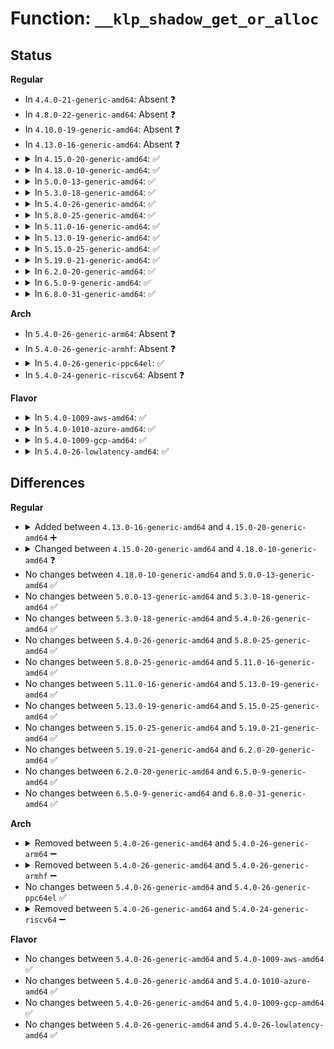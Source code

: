 # Function: <code>__klp_shadow_get_or_alloc</code>

## Status
<b>Regular</b>
<ul>
<li>
In <code>4.4.0-21-generic-amd64</code>: Absent ❓
</li>
<li>
In <code>4.8.0-22-generic-amd64</code>: Absent ❓
</li>
<li>
In <code>4.10.0-19-generic-amd64</code>: Absent ❓
</li>
<li>
In <code>4.13.0-16-generic-amd64</code>: Absent ❓
</li>
<li>
<details>
<summary>In <code>4.15.0-20-generic-amd64</code>: ✅</summary>

```c
void * __klp_shadow_get_or_alloc(void * obj, long unsigned int id, void * data, size_t size, gfp_t gfp_flags, bool warn_on_exist)
```

```json
{
  "name": "__klp_shadow_get_or_alloc",
  "collision_type": "Unique Static",
  "inline_type": "No",
  "funcs": [
    {
      "addr": 18446744071579905664,
      "name": "__klp_shadow_get_or_alloc",
      "external": false,
      "loc": "kernel/livepatch/shadow.c:116",
      "file": "kernel/livepatch/shadow.c",
      "inline": "seen, unknown",
      "caller_inline": [],
      "caller_func": [
        "kernel/livepatch/shadow.c:klp_shadow_get_or_alloc",
        "kernel/livepatch/shadow.c:klp_shadow_alloc"
      ]
    }
  ],
  "symbols": [
    {
      "addr": 18446744071579905664,
      "name": "__klp_shadow_get_or_alloc",
      "section": ".text",
      "bind": "STB_LOCAL",
      "size": 425
    }
  ]
}
```
</details>
</li>
<li>
<details>
<summary>In <code>4.18.0-10-generic-amd64</code>: ✅</summary>

```c
void * __klp_shadow_get_or_alloc(void * obj, long unsigned int id, size_t size, gfp_t gfp_flags, klp_shadow_ctor_t ctor, void * ctor_data, bool warn_on_exist)
```

```json
{
  "name": "__klp_shadow_get_or_alloc",
  "collision_type": "Unique Static",
  "inline_type": "No",
  "funcs": [
    {
      "addr": 18446744071579939936,
      "name": "__klp_shadow_get_or_alloc",
      "external": false,
      "loc": "kernel/livepatch/shadow.c:116",
      "file": "kernel/livepatch/shadow.c",
      "inline": "seen, unknown",
      "caller_inline": [],
      "caller_func": [
        "kernel/livepatch/shadow.c:klp_shadow_get_or_alloc",
        "kernel/livepatch/shadow.c:klp_shadow_alloc"
      ]
    }
  ],
  "symbols": [
    {
      "addr": 18446744071579939936,
      "name": "__klp_shadow_get_or_alloc",
      "section": ".text",
      "bind": "STB_LOCAL",
      "size": 527
    }
  ]
}
```
</details>
</li>
<li>
<details>
<summary>In <code>5.0.0-13-generic-amd64</code>: ✅</summary>

```c
void * __klp_shadow_get_or_alloc(void * obj, long unsigned int id, size_t size, gfp_t gfp_flags, klp_shadow_ctor_t ctor, void * ctor_data, bool warn_on_exist)
```

```json
{
  "name": "__klp_shadow_get_or_alloc",
  "collision_type": "Unique Static",
  "inline_type": "No",
  "funcs": [
    {
      "addr": 18446744071579987024,
      "name": "__klp_shadow_get_or_alloc",
      "external": false,
      "loc": "kernel/livepatch/shadow.c:116",
      "file": "kernel/livepatch/shadow.c",
      "inline": "seen, unknown",
      "caller_inline": [],
      "caller_func": [
        "kernel/livepatch/shadow.c:klp_shadow_get_or_alloc",
        "kernel/livepatch/shadow.c:klp_shadow_alloc"
      ]
    }
  ],
  "symbols": [
    {
      "addr": 18446744071579987024,
      "name": "__klp_shadow_get_or_alloc",
      "section": ".text",
      "bind": "STB_LOCAL",
      "size": 527
    }
  ]
}
```
</details>
</li>
<li>
<details>
<summary>In <code>5.3.0-18-generic-amd64</code>: ✅</summary>

```c
void * __klp_shadow_get_or_alloc(void * obj, long unsigned int id, size_t size, gfp_t gfp_flags, klp_shadow_ctor_t ctor, void * ctor_data, bool warn_on_exist)
```

```json
{
  "name": "__klp_shadow_get_or_alloc",
  "collision_type": "Unique Static",
  "inline_type": "No",
  "funcs": [
    {
      "addr": 18446744071580028736,
      "name": "__klp_shadow_get_or_alloc",
      "external": false,
      "loc": "kernel/livepatch/shadow.c:104",
      "file": "kernel/livepatch/shadow.c",
      "inline": "seen, unknown",
      "caller_inline": [],
      "caller_func": [
        "kernel/livepatch/shadow.c:klp_shadow_get_or_alloc",
        "kernel/livepatch/shadow.c:klp_shadow_alloc"
      ]
    }
  ],
  "symbols": [
    {
      "addr": 18446744071580028736,
      "name": "__klp_shadow_get_or_alloc",
      "section": ".text",
      "bind": "STB_LOCAL",
      "size": 404
    }
  ]
}
```
</details>
</li>
<li>
<details>
<summary>In <code>5.4.0-26-generic-amd64</code>: ✅</summary>

```c
void * __klp_shadow_get_or_alloc(void * obj, long unsigned int id, size_t size, gfp_t gfp_flags, klp_shadow_ctor_t ctor, void * ctor_data, bool warn_on_exist)
```

```json
{
  "name": "__klp_shadow_get_or_alloc",
  "collision_type": "Unique Static",
  "inline_type": "No",
  "funcs": [
    {
      "addr": 18446744071580079456,
      "name": "__klp_shadow_get_or_alloc",
      "external": false,
      "loc": "kernel/livepatch/shadow.c:104",
      "file": "kernel/livepatch/shadow.c",
      "inline": "seen, unknown",
      "caller_inline": [],
      "caller_func": [
        "kernel/livepatch/shadow.c:klp_shadow_get_or_alloc",
        "kernel/livepatch/shadow.c:klp_shadow_alloc"
      ]
    }
  ],
  "symbols": [
    {
      "addr": 18446744071580079456,
      "name": "__klp_shadow_get_or_alloc",
      "section": ".text",
      "bind": "STB_LOCAL",
      "size": 404
    }
  ]
}
```
</details>
</li>
<li>
<details>
<summary>In <code>5.8.0-25-generic-amd64</code>: ✅</summary>

```c
void * __klp_shadow_get_or_alloc(void * obj, long unsigned int id, size_t size, gfp_t gfp_flags, klp_shadow_ctor_t ctor, void * ctor_data, bool warn_on_exist)
```

```json
{
  "name": "__klp_shadow_get_or_alloc",
  "collision_type": "Unique Static",
  "inline_type": "No",
  "funcs": [
    {
      "addr": 18446744071580138720,
      "name": "__klp_shadow_get_or_alloc",
      "external": false,
      "loc": "kernel/livepatch/shadow.c:104",
      "file": "kernel/livepatch/shadow.c",
      "inline": "seen, unknown",
      "caller_inline": [],
      "caller_func": [
        "kernel/livepatch/shadow.c:klp_shadow_get_or_alloc",
        "kernel/livepatch/shadow.c:klp_shadow_alloc"
      ]
    }
  ],
  "symbols": [
    {
      "addr": 18446744071580138720,
      "name": "__klp_shadow_get_or_alloc",
      "section": ".text",
      "bind": "STB_LOCAL",
      "size": 404
    }
  ]
}
```
</details>
</li>
<li>
<details>
<summary>In <code>5.11.0-16-generic-amd64</code>: ✅</summary>

```c
void * __klp_shadow_get_or_alloc(void * obj, long unsigned int id, size_t size, gfp_t gfp_flags, klp_shadow_ctor_t ctor, void * ctor_data, bool warn_on_exist)
```

```json
{
  "name": "__klp_shadow_get_or_alloc",
  "collision_type": "Unique Static",
  "inline_type": "No",
  "funcs": [
    {
      "addr": 18446744071580115952,
      "name": "__klp_shadow_get_or_alloc",
      "external": false,
      "loc": "kernel/livepatch/shadow.c:104",
      "file": "kernel/livepatch/shadow.c",
      "inline": "seen, unknown",
      "caller_inline": [],
      "caller_func": [
        "kernel/livepatch/shadow.c:klp_shadow_get_or_alloc",
        "kernel/livepatch/shadow.c:klp_shadow_alloc"
      ]
    }
  ],
  "symbols": [
    {
      "addr": 18446744071580115952,
      "name": "__klp_shadow_get_or_alloc",
      "section": ".text",
      "bind": "STB_LOCAL",
      "size": 404
    }
  ]
}
```
</details>
</li>
<li>
<details>
<summary>In <code>5.13.0-19-generic-amd64</code>: ✅</summary>

```c
void * __klp_shadow_get_or_alloc(void * obj, long unsigned int id, size_t size, gfp_t gfp_flags, klp_shadow_ctor_t ctor, void * ctor_data, bool warn_on_exist)
```

```json
{
  "name": "__klp_shadow_get_or_alloc",
  "collision_type": "Unique Static",
  "inline_type": "No",
  "funcs": [
    {
      "addr": 18446744071580119536,
      "name": "__klp_shadow_get_or_alloc",
      "external": false,
      "loc": "kernel/livepatch/shadow.c:104",
      "file": "kernel/livepatch/shadow.c",
      "inline": "seen, unknown",
      "caller_inline": [],
      "caller_func": [
        "kernel/livepatch/shadow.c:klp_shadow_get_or_alloc",
        "kernel/livepatch/shadow.c:klp_shadow_alloc"
      ]
    }
  ],
  "symbols": [
    {
      "addr": 18446744071580119536,
      "name": "__klp_shadow_get_or_alloc",
      "section": ".text",
      "bind": "STB_LOCAL",
      "size": 396
    }
  ]
}
```
</details>
</li>
<li>
<details>
<summary>In <code>5.15.0-25-generic-amd64</code>: ✅</summary>

```c
void * __klp_shadow_get_or_alloc(void * obj, long unsigned int id, size_t size, gfp_t gfp_flags, klp_shadow_ctor_t ctor, void * ctor_data, bool warn_on_exist)
```

```json
{
  "name": "__klp_shadow_get_or_alloc",
  "collision_type": "Unique Static",
  "inline_type": "No",
  "funcs": [
    {
      "addr": 18446744071580262048,
      "name": "__klp_shadow_get_or_alloc",
      "external": false,
      "loc": "kernel/livepatch/shadow.c:104",
      "file": "kernel/livepatch/shadow.c",
      "inline": "seen, unknown",
      "caller_inline": [],
      "caller_func": [
        "kernel/livepatch/shadow.c:klp_shadow_get_or_alloc",
        "kernel/livepatch/shadow.c:klp_shadow_alloc"
      ]
    }
  ],
  "symbols": [
    {
      "addr": 18446744071580262048,
      "name": "__klp_shadow_get_or_alloc",
      "section": ".text",
      "bind": "STB_LOCAL",
      "size": 398
    }
  ]
}
```
</details>
</li>
<li>
<details>
<summary>In <code>5.19.0-21-generic-amd64</code>: ✅</summary>

```c
void * __klp_shadow_get_or_alloc(void * obj, long unsigned int id, size_t size, gfp_t gfp_flags, klp_shadow_ctor_t ctor, void * ctor_data, bool warn_on_exist)
```

```json
{
  "name": "__klp_shadow_get_or_alloc",
  "collision_type": "Unique Static",
  "inline_type": "No",
  "funcs": [
    {
      "addr": 18446744071580432016,
      "name": "__klp_shadow_get_or_alloc",
      "external": false,
      "loc": "kernel/livepatch/shadow.c:104",
      "file": "kernel/livepatch/shadow.c",
      "inline": "seen, unknown",
      "caller_inline": [],
      "caller_func": [
        "kernel/livepatch/shadow.c:klp_shadow_get_or_alloc",
        "kernel/livepatch/shadow.c:klp_shadow_alloc"
      ]
    }
  ],
  "symbols": [
    {
      "addr": 18446744071580432016,
      "name": "__klp_shadow_get_or_alloc",
      "section": ".text",
      "bind": "STB_LOCAL",
      "size": 690
    }
  ]
}
```
</details>
</li>
<li>
<details>
<summary>In <code>6.2.0-20-generic-amd64</code>: ✅</summary>

```c
void * __klp_shadow_get_or_alloc(void * obj, long unsigned int id, size_t size, gfp_t gfp_flags, klp_shadow_ctor_t ctor, void * ctor_data, bool warn_on_exist)
```

```json
{
  "name": "__klp_shadow_get_or_alloc",
  "collision_type": "Unique Static",
  "inline_type": "No",
  "funcs": [
    {
      "addr": 18446744071580674112,
      "name": "__klp_shadow_get_or_alloc",
      "external": false,
      "loc": "kernel/livepatch/shadow.c:104",
      "file": "kernel/livepatch/shadow.c",
      "inline": "seen, unknown",
      "caller_inline": [],
      "caller_func": [
        "kernel/livepatch/shadow.c:klp_shadow_get_or_alloc",
        "kernel/livepatch/shadow.c:klp_shadow_alloc"
      ]
    }
  ],
  "symbols": [
    {
      "addr": 18446744071580674112,
      "name": "__klp_shadow_get_or_alloc",
      "section": ".text",
      "bind": "STB_LOCAL",
      "size": 690
    }
  ]
}
```
</details>
</li>
<li>
<details>
<summary>In <code>6.5.0-9-generic-amd64</code>: ✅</summary>

```c
void * __klp_shadow_get_or_alloc(void * obj, long unsigned int id, size_t size, gfp_t gfp_flags, klp_shadow_ctor_t ctor, void * ctor_data, bool warn_on_exist)
```

```json
{
  "name": "__klp_shadow_get_or_alloc",
  "collision_type": "Unique Static",
  "inline_type": "No",
  "funcs": [
    {
      "addr": 18446744071580750448,
      "name": "__klp_shadow_get_or_alloc",
      "external": false,
      "loc": "kernel/livepatch/shadow.c:104",
      "file": "kernel/livepatch/shadow.c",
      "inline": "seen, unknown",
      "caller_inline": [],
      "caller_func": [
        "kernel/livepatch/shadow.c:klp_shadow_get_or_alloc",
        "kernel/livepatch/shadow.c:klp_shadow_alloc"
      ]
    }
  ],
  "symbols": [
    {
      "addr": 18446744071580750448,
      "name": "__klp_shadow_get_or_alloc",
      "section": ".text",
      "bind": "STB_LOCAL",
      "size": 700
    }
  ]
}
```
</details>
</li>
<li>
<details>
<summary>In <code>6.8.0-31-generic-amd64</code>: ✅</summary>

```c
void * __klp_shadow_get_or_alloc(void * obj, long unsigned int id, size_t size, gfp_t gfp_flags, klp_shadow_ctor_t ctor, void * ctor_data, bool warn_on_exist)
```

```json
{
  "name": "__klp_shadow_get_or_alloc",
  "collision_type": "Unique Static",
  "inline_type": "No",
  "funcs": [
    {
      "addr": 18446744071580835568,
      "name": "__klp_shadow_get_or_alloc",
      "external": false,
      "loc": "kernel/livepatch/shadow.c:104",
      "file": "kernel/livepatch/shadow.c",
      "inline": "seen, unknown",
      "caller_inline": [],
      "caller_func": [
        "kernel/livepatch/shadow.c:klp_shadow_get_or_alloc",
        "kernel/livepatch/shadow.c:klp_shadow_alloc"
      ]
    }
  ],
  "symbols": [
    {
      "addr": 18446744071580835568,
      "name": "__klp_shadow_get_or_alloc",
      "section": ".text",
      "bind": "STB_LOCAL",
      "size": 700
    }
  ]
}
```
</details>
</li>
</ul>
<b>Arch</b>
<ul>
<li>
In <code>5.4.0-26-generic-arm64</code>: Absent ❓
</li>
<li>
In <code>5.4.0-26-generic-armhf</code>: Absent ❓
</li>
<li>
<details>
<summary>In <code>5.4.0-26-generic-ppc64el</code>: ✅</summary>

```c
void * __klp_shadow_get_or_alloc(void * obj, long unsigned int id, size_t size, gfp_t gfp_flags, klp_shadow_ctor_t ctor, void * ctor_data, bool warn_on_exist)
```

```json
{
  "name": "__klp_shadow_get_or_alloc",
  "collision_type": "Unique Static",
  "inline_type": "No",
  "funcs": [
    {
      "addr": 13835058055284203632,
      "name": "__klp_shadow_get_or_alloc",
      "external": false,
      "loc": "kernel/livepatch/shadow.c:104",
      "file": "kernel/livepatch/shadow.c",
      "inline": "seen, unknown",
      "caller_inline": [],
      "caller_func": [
        "kernel/livepatch/shadow.c:klp_shadow_get_or_alloc",
        "kernel/livepatch/shadow.c:klp_shadow_alloc"
      ]
    }
  ],
  "symbols": [
    {
      "addr": 13835058055284203632,
      "name": "__klp_shadow_get_or_alloc",
      "section": ".text",
      "bind": "STB_LOCAL",
      "size": 648
    }
  ]
}
```
</details>
</li>
<li>
In <code>5.4.0-24-generic-riscv64</code>: Absent ❓
</li>
</ul>
<b>Flavor</b>
<ul>
<li>
<details>
<summary>In <code>5.4.0-1009-aws-amd64</code>: ✅</summary>

```c
void * __klp_shadow_get_or_alloc(void * obj, long unsigned int id, size_t size, gfp_t gfp_flags, klp_shadow_ctor_t ctor, void * ctor_data, bool warn_on_exist)
```

```json
{
  "name": "__klp_shadow_get_or_alloc",
  "collision_type": "Unique Static",
  "inline_type": "No",
  "funcs": [
    {
      "addr": 18446744071580048192,
      "name": "__klp_shadow_get_or_alloc",
      "external": false,
      "loc": "kernel/livepatch/shadow.c:104",
      "file": "kernel/livepatch/shadow.c",
      "inline": "seen, unknown",
      "caller_inline": [],
      "caller_func": [
        "kernel/livepatch/shadow.c:klp_shadow_get_or_alloc",
        "kernel/livepatch/shadow.c:klp_shadow_alloc"
      ]
    }
  ],
  "symbols": [
    {
      "addr": 18446744071580048192,
      "name": "__klp_shadow_get_or_alloc",
      "section": ".text",
      "bind": "STB_LOCAL",
      "size": 404
    }
  ]
}
```
</details>
</li>
<li>
<details>
<summary>In <code>5.4.0-1010-azure-amd64</code>: ✅</summary>

```c
void * __klp_shadow_get_or_alloc(void * obj, long unsigned int id, size_t size, gfp_t gfp_flags, klp_shadow_ctor_t ctor, void * ctor_data, bool warn_on_exist)
```

```json
{
  "name": "__klp_shadow_get_or_alloc",
  "collision_type": "Unique Static",
  "inline_type": "No",
  "funcs": [
    {
      "addr": 18446744071579993504,
      "name": "__klp_shadow_get_or_alloc",
      "external": false,
      "loc": "kernel/livepatch/shadow.c:104",
      "file": "kernel/livepatch/shadow.c",
      "inline": "seen, unknown",
      "caller_inline": [],
      "caller_func": [
        "kernel/livepatch/shadow.c:klp_shadow_get_or_alloc",
        "kernel/livepatch/shadow.c:klp_shadow_alloc"
      ]
    }
  ],
  "symbols": [
    {
      "addr": 18446744071579993504,
      "name": "__klp_shadow_get_or_alloc",
      "section": ".text",
      "bind": "STB_LOCAL",
      "size": 404
    }
  ]
}
```
</details>
</li>
<li>
<details>
<summary>In <code>5.4.0-1009-gcp-amd64</code>: ✅</summary>

```c
void * __klp_shadow_get_or_alloc(void * obj, long unsigned int id, size_t size, gfp_t gfp_flags, klp_shadow_ctor_t ctor, void * ctor_data, bool warn_on_exist)
```

```json
{
  "name": "__klp_shadow_get_or_alloc",
  "collision_type": "Unique Static",
  "inline_type": "No",
  "funcs": [
    {
      "addr": 18446744071580039728,
      "name": "__klp_shadow_get_or_alloc",
      "external": false,
      "loc": "kernel/livepatch/shadow.c:104",
      "file": "kernel/livepatch/shadow.c",
      "inline": "seen, unknown",
      "caller_inline": [],
      "caller_func": [
        "kernel/livepatch/shadow.c:klp_shadow_get_or_alloc",
        "kernel/livepatch/shadow.c:klp_shadow_alloc"
      ]
    }
  ],
  "symbols": [
    {
      "addr": 18446744071580039728,
      "name": "__klp_shadow_get_or_alloc",
      "section": ".text",
      "bind": "STB_LOCAL",
      "size": 404
    }
  ]
}
```
</details>
</li>
<li>
<details>
<summary>In <code>5.4.0-26-lowlatency-amd64</code>: ✅</summary>

```c
void * __klp_shadow_get_or_alloc(void * obj, long unsigned int id, size_t size, gfp_t gfp_flags, klp_shadow_ctor_t ctor, void * ctor_data, bool warn_on_exist)
```

```json
{
  "name": "__klp_shadow_get_or_alloc",
  "collision_type": "Unique Static",
  "inline_type": "No",
  "funcs": [
    {
      "addr": 18446744071580090480,
      "name": "__klp_shadow_get_or_alloc",
      "external": false,
      "loc": "kernel/livepatch/shadow.c:104",
      "file": "kernel/livepatch/shadow.c",
      "inline": "seen, unknown",
      "caller_inline": [],
      "caller_func": [
        "kernel/livepatch/shadow.c:klp_shadow_get_or_alloc",
        "kernel/livepatch/shadow.c:klp_shadow_alloc"
      ]
    }
  ],
  "symbols": [
    {
      "addr": 18446744071580090480,
      "name": "__klp_shadow_get_or_alloc",
      "section": ".text",
      "bind": "STB_LOCAL",
      "size": 404
    }
  ]
}
```
</details>
</li>
</ul>

## Differences
<b>Regular</b>
<ul>
<li>
<details>
<summary>Added between <code>4.13.0-16-generic-amd64</code> and <code>4.15.0-20-generic-amd64</code> ➕</summary>

```c
void * __klp_shadow_get_or_alloc(void * obj, long unsigned int id, void * data, size_t size, gfp_t gfp_flags, bool warn_on_exist)
```
</details>
</li>
<li>
<details>
<summary>Changed between <code>4.15.0-20-generic-amd64</code> and <code>4.18.0-10-generic-amd64</code> ❓</summary>
<ul>
<li>
<b>Param added. </b>
<code>klp_shadow_ctor_t ctor</code>
</li>
<li>
<b>Param added. </b>
<code>void * ctor_data</code>
</li>
<li>
<b>Param removed. </b>
<code>void * data</code>
</li>
<li>
<b>Param reordered. </b>
<code>obj, id, data, size, gfp_flags, warn_on_exist</code> ➡️ <code>obj, id, size, gfp_flags, ctor, ctor_data, warn_on_exist</code>
</li>
</ul>
</details>
</li>
<li>
No changes between <code>4.18.0-10-generic-amd64</code> and <code>5.0.0-13-generic-amd64</code> ✅
</li>
<li>
No changes between <code>5.0.0-13-generic-amd64</code> and <code>5.3.0-18-generic-amd64</code> ✅
</li>
<li>
No changes between <code>5.3.0-18-generic-amd64</code> and <code>5.4.0-26-generic-amd64</code> ✅
</li>
<li>
No changes between <code>5.4.0-26-generic-amd64</code> and <code>5.8.0-25-generic-amd64</code> ✅
</li>
<li>
No changes between <code>5.8.0-25-generic-amd64</code> and <code>5.11.0-16-generic-amd64</code> ✅
</li>
<li>
No changes between <code>5.11.0-16-generic-amd64</code> and <code>5.13.0-19-generic-amd64</code> ✅
</li>
<li>
No changes between <code>5.13.0-19-generic-amd64</code> and <code>5.15.0-25-generic-amd64</code> ✅
</li>
<li>
No changes between <code>5.15.0-25-generic-amd64</code> and <code>5.19.0-21-generic-amd64</code> ✅
</li>
<li>
No changes between <code>5.19.0-21-generic-amd64</code> and <code>6.2.0-20-generic-amd64</code> ✅
</li>
<li>
No changes between <code>6.2.0-20-generic-amd64</code> and <code>6.5.0-9-generic-amd64</code> ✅
</li>
<li>
No changes between <code>6.5.0-9-generic-amd64</code> and <code>6.8.0-31-generic-amd64</code> ✅
</li>
</ul>
<b>Arch</b>
<ul>
<li>
<details>
<summary>Removed between <code>5.4.0-26-generic-amd64</code> and <code>5.4.0-26-generic-arm64</code> ➖</summary>

```c
void * __klp_shadow_get_or_alloc(void * obj, long unsigned int id, size_t size, gfp_t gfp_flags, klp_shadow_ctor_t ctor, void * ctor_data, bool warn_on_exist)
```
</details>
</li>
<li>
<details>
<summary>Removed between <code>5.4.0-26-generic-amd64</code> and <code>5.4.0-26-generic-armhf</code> ➖</summary>

```c
void * __klp_shadow_get_or_alloc(void * obj, long unsigned int id, size_t size, gfp_t gfp_flags, klp_shadow_ctor_t ctor, void * ctor_data, bool warn_on_exist)
```
</details>
</li>
<li>
No changes between <code>5.4.0-26-generic-amd64</code> and <code>5.4.0-26-generic-ppc64el</code> ✅
</li>
<li>
<details>
<summary>Removed between <code>5.4.0-26-generic-amd64</code> and <code>5.4.0-24-generic-riscv64</code> ➖</summary>

```c
void * __klp_shadow_get_or_alloc(void * obj, long unsigned int id, size_t size, gfp_t gfp_flags, klp_shadow_ctor_t ctor, void * ctor_data, bool warn_on_exist)
```
</details>
</li>
</ul>
<b>Flavor</b>
<ul>
<li>
No changes between <code>5.4.0-26-generic-amd64</code> and <code>5.4.0-1009-aws-amd64</code> ✅
</li>
<li>
No changes between <code>5.4.0-26-generic-amd64</code> and <code>5.4.0-1010-azure-amd64</code> ✅
</li>
<li>
No changes between <code>5.4.0-26-generic-amd64</code> and <code>5.4.0-1009-gcp-amd64</code> ✅
</li>
<li>
No changes between <code>5.4.0-26-generic-amd64</code> and <code>5.4.0-26-lowlatency-amd64</code> ✅
</li>
</ul>
